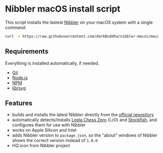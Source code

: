 # Nibbler macOS install script

This script installs the lastest [Nibbler](https://github.com/rooklift/nibbler) on your macOS system with a single command:

```bash
curl -s https://raw.githubusercontent.com/darkBuddha/nibbler-macos/main/install_nibbler_macos.sh | bash
```

## Requirements

Everything is installed automatically, if needed.

* [Git](https://git-scm.com/)
* [Node.js](https://nodejs.org/)
* [NPM](https://www.npmjs.com/)
* [librsvg](https://wiki.gnome.org/Projects/LibRsvg)

## Features

* builds and installs the latest Nibbler directly from the [official repository](https://github.com/rooklift/nibbler)
* automatically detects/installs [Leela Chess Zero](https://lczero.org/) (Lc0) and [Stockfish](https://stockfishchess.org/), and configures them for use with Nibbler
* works on Apple Silicon and Intel
* adds Nibbler version to `package.json`, so the "about" windows of Nibbler shows the correct version instead of `1.0.0`
* HQ icon from Nibbler project
